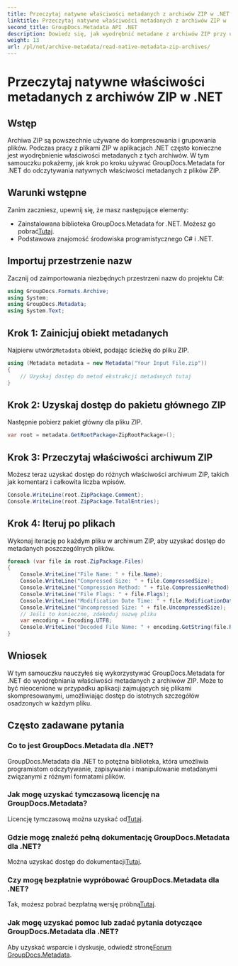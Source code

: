 ```yaml
---
title: Przeczytaj natywne właściwości metadanych z archiwów ZIP w .NET
linktitle: Przeczytaj natywne właściwości metadanych z archiwów ZIP w .NET
second_title: GroupDocs.Metadata API .NET
description: Dowiedz się, jak wyodrębnić metadane z archiwów ZIP przy użyciu GroupDocs.Metadata dla .NET. Zapoznaj się z instrukcjami krok po kroku dotyczącymi odczytywania właściwości natywnych.
weight: 13
url: /pl/net/archive-metadata/read-native-metadata-zip-archives/
---
```


# Przeczytaj natywne właściwości metadanych z archiwów ZIP w .NET

## Wstęp
Archiwa ZIP są powszechnie używane do kompresowania i grupowania plików. Podczas pracy z plikami ZIP w aplikacjach .NET często konieczne jest wyodrębnienie właściwości metadanych z tych archiwów. W tym samouczku pokażemy, jak krok po kroku używać GroupDocs.Metadata for .NET do odczytywania natywnych właściwości metadanych z plików ZIP.
## Warunki wstępne
Zanim zaczniesz, upewnij się, że masz następujące elementy:
- Zainstalowana biblioteka GroupDocs.Metadata for .NET. Możesz go pobrać[Tutaj](https://releases.groupdocs.com/metadata/net/).
- Podstawowa znajomość środowiska programistycznego C# i .NET.

## Importuj przestrzenie nazw
Zacznij od zaimportowania niezbędnych przestrzeni nazw do projektu C#:
```csharp
using GroupDocs.Formats.Archive;
using System;
using GroupDocs.Metadata;
using System.Text;
```
## Krok 1: Zainicjuj obiekt metadanych
 Najpierw utwórz`Metadata` obiekt, podając ścieżkę do pliku ZIP.
```csharp
using (Metadata metadata = new Metadata("Your Input File.zip"))
{
    // Uzyskaj dostęp do metod ekstrakcji metadanych tutaj
}
```
## Krok 2: Uzyskaj dostęp do pakietu głównego ZIP
Następnie pobierz pakiet główny dla pliku ZIP.
```csharp
var root = metadata.GetRootPackage<ZipRootPackage>();
```
## Krok 3: Przeczytaj właściwości archiwum ZIP
Możesz teraz uzyskać dostęp do różnych właściwości archiwum ZIP, takich jak komentarz i całkowita liczba wpisów.
```csharp
Console.WriteLine(root.ZipPackage.Comment);
Console.WriteLine(root.ZipPackage.TotalEntries);
```
## Krok 4: Iteruj po plikach
Wykonaj iterację po każdym pliku w archiwum ZIP, aby uzyskać dostęp do metadanych poszczególnych plików.
```csharp
foreach (var file in root.ZipPackage.Files)
{
    Console.WriteLine("File Name: " + file.Name);
    Console.WriteLine("Compressed Size: " + file.CompressedSize);
    Console.WriteLine("Compression Method: " + file.CompressionMethod);
    Console.WriteLine("File Flags: " + file.Flags);
    Console.WriteLine("Modification Date Time: " + file.ModificationDateTime);
    Console.WriteLine("Uncompressed Size: " + file.UncompressedSize);
    // Jeśli to konieczne, zdekoduj nazwę pliku
    var encoding = Encoding.UTF8;
    Console.WriteLine("Decoded File Name: " + encoding.GetString(file.RawName));
}
```

## Wniosek
W tym samouczku nauczyłeś się wykorzystywać GroupDocs.Metadata for .NET do wyodrębniania właściwości metadanych z archiwów ZIP. Może to być nieocenione w przypadku aplikacji zajmujących się plikami skompresowanymi, umożliwiając dostęp do istotnych szczegółów osadzonych w każdym pliku.

## Często zadawane pytania
### Co to jest GroupDocs.Metadata dla .NET?
GroupDocs.Metadata dla .NET to potężna biblioteka, która umożliwia programistom odczytywanie, zapisywanie i manipulowanie metadanymi związanymi z różnymi formatami plików.
### Jak mogę uzyskać tymczasową licencję na GroupDocs.Metadata?
 Licencję tymczasową można uzyskać od[Tutaj](https://purchase.groupdocs.com/temporary-license/).
### Gdzie mogę znaleźć pełną dokumentację GroupDocs.Metadata dla .NET?
 Można uzyskać dostęp do dokumentacji[Tutaj](https://tutorials.groupdocs.com/metadata/net/).
### Czy mogę bezpłatnie wypróbować GroupDocs.Metadata dla .NET?
 Tak, możesz pobrać bezpłatną wersję próbną[Tutaj](https://releases.groupdocs.com/).
### Jak mogę uzyskać pomoc lub zadać pytania dotyczące GroupDocs.Metadata dla .NET?
 Aby uzyskać wsparcie i dyskusje, odwiedź stronę[Forum GroupDocs.Metadata](https://forum.groupdocs.com/c/metadata/14).